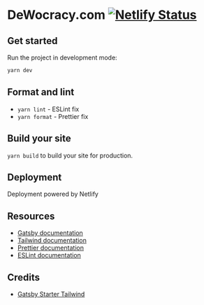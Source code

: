 # DeWocracy.com [![Netlify Status](https://api.netlify.com/api/v1/badges/6261a901-6f6e-4e5c-9d20-fa696bd456b5/deploy-status)](https://app.netlify.com/sites/dewocracy/deploys)

## Get started

Run the project in development mode:

```sh
yarn dev
```

## Format and lint

- `yarn lint` - ESLint fix
- `yarn format` - Prettier fix

## Build your site

`yarn build` to build your site for production.

## Deployment

Deployment powered by Netlify

## Resources

- [Gatsby documentation](https://www.gatsbyjs.org/docs/)
- [Tailwind documentation](https://tailwindcss.com/docs/what-is-tailwind/)
- [Prettier documentation](https://prettier.io/docs/en/index.html)
- [ESLint documentation](https://eslint.org/docs/user-guide/configuring)

## Credits

- [Gatsby Starter Tailwind](https://github.com/taylorbryant/gatsby-starter-tailwind)
